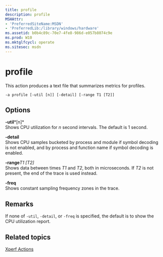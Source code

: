 ```yaml
---
title: profile
description: profile
MSHAttr:
- 'PreferredSiteName:MSDN'
- 'PreferredLib:/library/windows/hardware'
ms.assetid: b0b4c89c-70e7-4fe8-986d-e057b8074c9e
ms.prod: W10
ms.mktglfcycl: operate
ms.sitesec: msdn
---
```


# profile


This action produces a text file that summarizes metrics for profiles.

``` syntax
-a profile [-util [n]] [-detail] [-range T1 [T2]]
```

## Options


<a href="" id="-util-n-"></a>**-util***\[n\]*  
Shows CPU utilization for *n* second intervals. The default is 1 second.

<a href="" id="-detail"></a>**-detail**  
Shows CPU samples bucketed by process and module if symbol decoding is not enabled, and by process and function name if symbol decoding is enabled.

<a href="" id="-ranget1--t2-"></a>**-range***T1 \[T2\]*  
Shows data between times *T1* and *T2*, both in microseconds. If *T2* is not present, the end of the trace is used instead.

<a href="" id="-freq"></a>**-freq**  
Shows constant sampling frequency zones in the trace.

## Remarks


If none of `-util`, `-detail`, or `-freq` is specified, the default is to show the CPU utilization report.

## Related topics


[Xperf Actions](xperf-actions.md)

 

 







